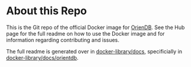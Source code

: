 # About this Repo

This is the Git repo of the official Docker image for [OrienDB](https://registry.hub.docker.com/_/orientdb/). See the
Hub page for the full readme on how to use the Docker image and for information
regarding contributing and issues.

The full readme is generated over in [docker-library/docs](https://github.com/docker-library/docs),
specificially in [docker-library/docs/orientdb](https://github.com/docker-library/docs/tree/master/orientdb).